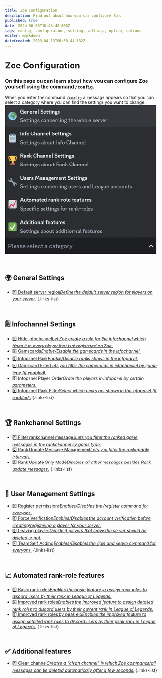 ```yaml
---
title: Zoe Configuration
description: Find out about how you can configure Zoe.
published: true
date: 2024-06-03T18:43:48.806Z
tags: config, configuration, setting, settings, option, options
editor: markdown
dateCreated: 2023-04-13T06:38:44.182Z
---
```


# Zoe Configuration
### On this page ou can learn about how you can configure Zoe yourself using the command `/config`.

When you enter the command [`/config`](/en/commands/administrative/config) a message appears so that you can select a category where you can find the settings you want to change. 
<img src="/configuration_choices.png" width="500">

<br>

## 🌍 General Settings
-  [:one: Default server region*Define the default server region for players on your server.*](/en/Zoe-Configuration/General/Serverregion)
{.links-list}

<br>

## 🗒️ Infochannel Settings
-  [:one: Hide Infochannel*Let Zoe create a role for the infochannel which hides it to every player that isnt registered on Zoe.*](/en/Zoe-Configuration/Infochannel/Hide-Infochannel)
-  [:two: Gamecards*Enable/Disable the gamecards in the infochannel.*](/en/Zoe-Configuration/Infochannel/Gamecards/)
-  [:three: Infopanel Rank*Enable/Disable ranks shown in the infopanel.*](/en/Zoe-Configuration/Infochannel/Infochannel-Ranks)
-  [:four: Gamecard Filter*Lets you filter the gamecards in infochannel by game type (if enabled).*](/en/Zoe-Configuration/Infochannel/Gamecard-Filter)
-  [:five: Infopanel Player Order*Order the players in infopanel by certain parameters.*](/en/Zoe-Configuration/Infochannel/Infochannel-Order)
-  [:six: Infopanel Rank Filter*Select which ranks are shown in the infopanel (if enabled).*](/en/Zoe-Configuration/Infochannel/Infochannel-Rankfilter)
{.links-list}

<br>

## 🏆 Rankchannel Settings
-  [:one: Filter rankchannel messages*Lets you filter the ranked game messages in the rankchannel by game type.*](/en/Zoe-Configuration/Rankchannel/Rankchannel-Filter)
-  [:two: Rank Update Message Management*Lets you filter the rankupdate intervals.*](/en/Zoe-Configuration/Rankchannel/Rankupdate-Filter)
-  [:three: Rank Update Only Mode*Disables all other messages besides Rank update messages.*](/en/Zoe-Configuration/Rankchannel/Rankupdate-Only)
{.links-list}

<br>

## 🔧 User Management Settings
-  [:one: Register permissions*Enables/Disables the /register command for everyone.*](/en/Zoe-Configuration/Usermanagment/Register)
-  [:two: Force Verification*Enables/Disables the account verification before creating/registering a player for your server.*](/en/Zoe-Configuration/Usermanagment/Verification)
-  [:three: Leaving players*Decide if players that leave the server should be deleted or not.*](/en/Zoe-Configuration/Usermanagment/Delete-Leavers)
-  [:four: Team Self Adding*Enables/Disables the /join and /leave command for everyone.*](/en/Zoe-Configuration/Usermanagment/teamselfadding)
{.links-list}

<br>

## 📈 Automated rank-role features
-  [:one: Basic rank roles*Enables the basic feature to assign rank roles to discord users by their rank in League of Legends.*](/en/features/rankroles)
-  [:two: Improved rank roles*Enables the improved feature to assign detailed rank roles to discord users by their current rank in League of Legends.*](/en/features/rankroles)
-  [:three: Improved rank roles by peak elo*Enables the improved feature to assign detailed rank roles to discord users by their peak rank in League of Legends.*](/en/features/rankroles)
{.links-list}

<br>

## ✅ Additional features
-  [:one: Clean channel*Creates a “clean channel” in which Zoe commands/all messages can be deleted automatically after a few seconds.*](/en/Zoe-Configuration/Additional/Cleanchannel)
{.links-list}
